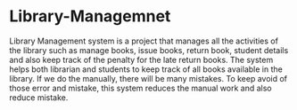 # Library-Managemnet
Library Management system is a project that manages all the activities of the library such as manage books, issue books, return book, student details and also keep track of the penalty for the late return books. The system helps both librarian and students to keep track of all books available in the library. If we do the manually, there will be many mistakes. To keep avoid of those error and mistake, this system reduces the manual work and also reduce mistake.

